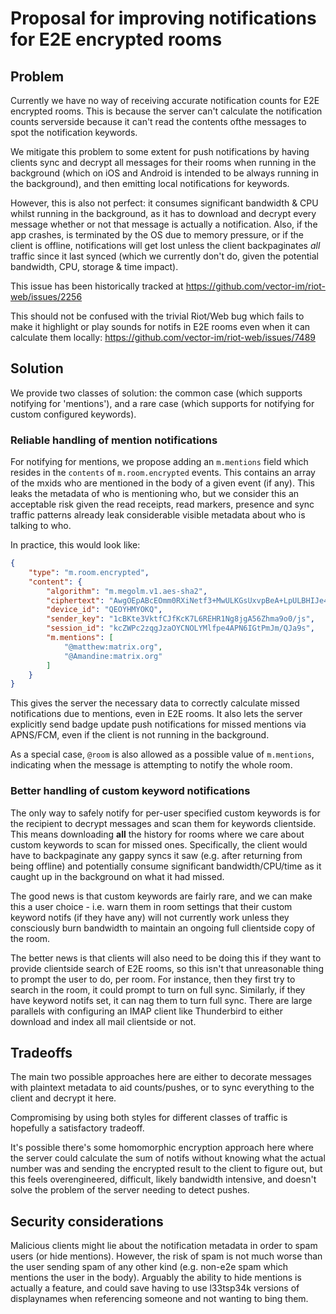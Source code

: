 # Proposal for improving notifications for E2E encrypted rooms

## Problem

Currently we have no way of receiving accurate notification counts for E2E
encrypted rooms.  This is because the server can't calculate the notification
counts serverside because it can't read the contents ofthe messages to spot
the notification keywords.

We mitigate this problem to some extent for push notifications by having clients
sync and decrypt all messages for their rooms when running in the background
(which on iOS and Android is intended to be always running in the background),
and then emitting local notifications for keywords.

However, this is also not perfect: it consumes significant bandwidth & CPU
whilst running in the background, as it has to download and decrypt every
message whether or not that message is actually a notification.  Also, if the
app crashes, is terminated by the OS due to memory pressure, or if the client is
offline, notifications will get lost unless the client backpaginates *all*
traffic since it last synced (which we currently don't do, given the potential
bandwidth, CPU, storage & time impact).

This issue has been historically tracked at
https://github.com/vector-im/riot-web/issues/2256

This should not be confused with the trivial Riot/Web bug which fails to make
it highlight or play sounds for notifs in E2E rooms even when it can calculate
them locally: https://github.com/vector-im/riot-web/issues/7489

## Solution

We provide two classes of solution: the common case (which supports notifying
for 'mentions'), and a rare case (which supports for notifying for custom
configured keywords).

### Reliable handling of mention notifications

For notifying for mentions, we propose adding an `m.mentions` field
which resides in the `contents` of `m.room.encrypted` events.  This contains an
array of the mxids who are mentioned in the body of a given event (if any).
This leaks the metadata of who is mentioning who, but we consider this an
acceptable risk given the read receipts, read markers, presence and sync traffic
patterns already leak considerable visible metadata about who is talking to
who.

In practice, this would look like:

```json
{
    "type": "m.room.encrypted",
    "content": {
        "algorithm": "m.megolm.v1.aes-sha2",
        "ciphertext": "AwgOEpABcEOmm0RXiNetf3+MwULKGsUxvpBeA+LpULBHIJe4O/N....",
        "device_id": "QEOYHMYOKQ",
        "sender_key": "1cBKte3VktfCJfKcK7L6REHR1Ng8jgA56Zhma9o0/js",
        "session_id": "kcZWPc2zqgJzaOYCNOLYMlfpe4APN6IGtPmJm/QJa9s",
        "m.mentions": [
            "@matthew:matrix.org",
            "@Amandine:matrix.org"
        ]
    }
}
```

This gives the server the necessary data to correctly calculate missed notifications
due to mentions, even in E2E rooms.  It also lets the server explicitly send badge
update push notifications for missed mentions via APNS/FCM, even if the client
is not running in the background.

As a special case, `@room` is also allowed as a possible value of `m.mentions`,
indicating when the message is attempting to notify the whole room.

### Better handling of custom keyword notifications

The only way to safely notify for per-user specified custom keywords is for
the recipient to decrypt messages and scan them for keywords clientside.  This
means downloading **all** the history for rooms where we care about custom
keywords to scan for missed ones.  Specifically, the client would have to
backpaginate any gappy syncs it saw (e.g. after returning from being offline)
and potentially consume significant bandwidth/CPU/time as it caught up in the
background on what it had missed.

The good news is that custom keywords are fairly rare, and we can make this a
user choice - i.e. warn them in room settings that their custom keyword notifs
(if they have any) will not currently work unless they consciously burn
bandwidth to maintain an ongoing full clientside copy of the room.

The better news is that clients will also need to be doing this if they want to
provide clientside search of E2E rooms, so this isn't that unreasonable thing to
prompt the user to do, per room.  For instance, then they first try to search in
the room, it could prompt to turn on full sync.  Similarly, if they have keyword
notifs set, it can nag them to turn full sync.  There are large parallels with
configuring an IMAP client like Thunderbird to either download and index all
mail clientside or not.

## Tradeoffs

The main two possible approaches here are either to decorate messages with
plaintext metadata to aid counts/pushes, or to sync everything to the client
and decrypt it here.

Compromising by using both styles for different classes of traffic is hopefully
a satisfactory tradeoff.

It's possible there's some homomorphic encryption approach here where the server
could calculate the sum of notifs without knowing what the actual number was and
sending the encrypted result to the client to figure out, but this feels
overengineered, difficult, likely bandwidth intensive, and doesn't solve the
problem of the server needing to detect pushes.

## Security considerations

Malicious clients might lie about the notification metadata in order to spam
users (or hide mentions).  However, the risk of spam is not much worse than
the user sending spam of any other kind (e.g. non-e2e spam which mentions the
user in the body).  Arguably the ability to hide mentions is actually a feature,
and could save having to use l33tsp34k versions of displaynames when referencing
someone and not wanting to bing them.

